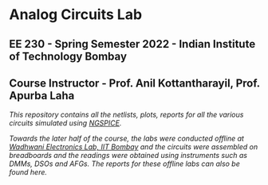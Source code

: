 # Analog Circuits Lab

## EE 230 - Spring Semester 2022 - Indian Institute of Technology Bombay

## Course Instructor - Prof. Anil Kottantharayil, Prof. Apurba Laha

*This repository contains all the netlists, plots, reports for all the various circuits simulated using [NGSPICE](http://ngspice.sourceforge.net/).*


*Towards the later half of the course, the labs were conducted offline at [Wadhwani Electronics Lab, IIT Bombay](https://www.ee.iitb.ac.in/~wel_iitb/) and the circuits were assembled on breadboards and the readings were obtained using instruments such as DMMs, DSOs and AFGs. The reports for these offline labs can also be found here.*

